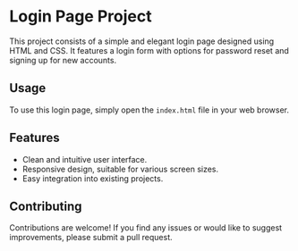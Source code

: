 # Login Page Project

This project consists of a simple and elegant login page designed using HTML and CSS. It features a login form with options for password reset and signing up for new accounts.

## Usage

To use this login page, simply open the `index.html` file in your web browser.

## Features

- Clean and intuitive user interface.
- Responsive design, suitable for various screen sizes.
- Easy integration into existing projects.

## Contributing

Contributions are welcome! If you find any issues or would like to suggest improvements, please submit a pull request.

